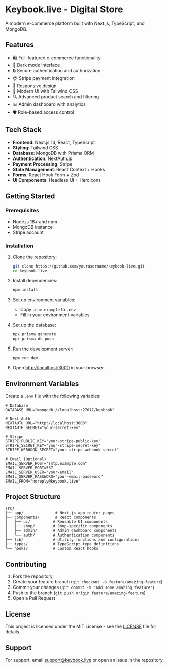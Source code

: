 # Keybook.live - Digital Store

A modern e-commerce platform built with Next.js, TypeScript, and MongoDB.

## Features

- 🛍️ Full-featured e-commerce functionality
- 🌙 Dark mode interface
- 🔒 Secure authentication and authorization
- 💳 Stripe payment integration
- 📱 Responsive design
- 🎨 Modern UI with Tailwind CSS
- 🔍 Advanced product search and filtering
- 📊 Admin dashboard with analytics
- 🛡️ Role-based access control

## Tech Stack

- **Frontend**: Next.js 14, React, TypeScript
- **Styling**: Tailwind CSS
- **Database**: MongoDB with Prisma ORM
- **Authentication**: NextAuth.js
- **Payment Processing**: Stripe
- **State Management**: React Context + Hooks
- **Forms**: React Hook Form + Zod
- **UI Components**: Headless UI + Heroicons

## Getting Started

### Prerequisites

- Node.js 18+ and npm
- MongoDB instance
- Stripe account

### Installation

1. Clone the repository:
   ```bash
   git clone https://github.com/yourusername/keybook-live.git
   cd keybook-live
   ```

2. Install dependencies:
   ```bash
   npm install
   ```

3. Set up environment variables:
   - Copy `.env.example` to `.env`
   - Fill in your environment variables

4. Set up the database:
   ```bash
   npx prisma generate
   npx prisma db push
   ```

5. Run the development server:
   ```bash
   npm run dev
   ```

6. Open [http://localhost:3000](http://localhost:3000) in your browser.

## Environment Variables

Create a `.env` file with the following variables:

```env
# Database
DATABASE_URL="mongodb://localhost:27017/keybook"

# Next Auth
NEXTAUTH_URL="http://localhost:3000"
NEXTAUTH_SECRET="your-secret-key"

# Stripe
STRIPE_PUBLIC_KEY="your-stripe-public-key"
STRIPE_SECRET_KEY="your-stripe-secret-key"
STRIPE_WEBHOOK_SECRET="your-stripe-webhook-secret"

# Email (Optional)
EMAIL_SERVER_HOST="smtp.example.com"
EMAIL_SERVER_PORT=587
EMAIL_SERVER_USER="your-email"
EMAIL_SERVER_PASSWORD="your-email-password"
EMAIL_FROM="noreply@keybook.live"
```

## Project Structure

```
src/
├── app/              # Next.js app router pages
├── components/       # React components
│   ├── ui/          # Reusable UI components
│   ├── shop/        # Shop-specific components
│   ├── admin/       # Admin dashboard components
│   └── auth/        # Authentication components
├── lib/             # Utility functions and configurations
├── types/           # TypeScript type definitions
└── hooks/           # Custom React hooks
```

## Contributing

1. Fork the repository
2. Create your feature branch (`git checkout -b feature/amazing-feature`)
3. Commit your changes (`git commit -m 'Add some amazing feature'`)
4. Push to the branch (`git push origin feature/amazing-feature`)
5. Open a Pull Request

## License

This project is licensed under the MIT License - see the [LICENSE](LICENSE) file for details.

## Support

For support, email support@keybook.live or open an issue in the repository.
